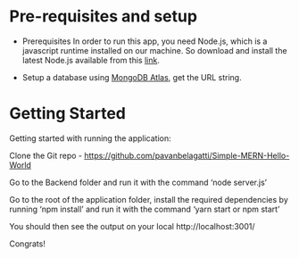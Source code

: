 # Pre-requisites and setup
* Prerequisites In order to run this app, you need Node.js, which is a javascript runtime installed on our machine. So download and install the latest Node.js available from this [link](https://nodejs.org/en/).

* Setup a database using [MongoDB Atlas](https://www.mongodb.com/cloud/atlas/signup), get the URL string.


# Getting Started 
Getting started with running the application:

Clone the Git repo - https://github.com/pavanbelagatti/Simple-MERN-Hello-World

Go to the Backend folder and run it with the command ‘node server.js’ 

Go to the root of the application folder, install the required dependencies by running ‘npm install’ and run it with the command ‘yarn start or npm start’

You should then see the output on your local http://localhost:3001/

Congrats!
